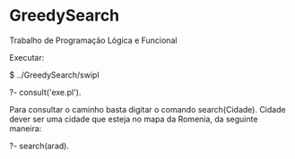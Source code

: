 GreedySearch
============
Trabalho de Programação Lógica e Funcional

Executar:

$ ../GreedySearch/swipl

?- consult('exe.pl').

Para consultar o caminho basta digitar o comando search(Cidade). Cidade dever ser uma cidade que esteja no mapa da Romenia, da seguinte maneira:

?- search(arad).

